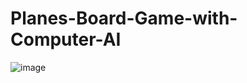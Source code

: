 # Planes-Board-Game-with-Computer-AI
![image](https://user-images.githubusercontent.com/60363047/141110493-4a8cc7f2-b068-4541-92c0-416a3fec10dc.png)
